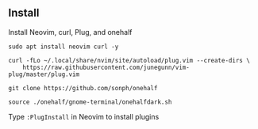 ## Install

Install Neovim, curl, Plug, and onehalf
```
sudo apt install neovim curl -y

curl -fLo ~/.local/share/nvim/site/autoload/plug.vim --create-dirs \
    https://raw.githubusercontent.com/junegunn/vim-plug/master/plug.vim
    
git clone https://github.com/sonph/onehalf

source ./onehalf/gnome-terminal/onehalfdark.sh
```

Type `:PlugInstall` in Neovim to install plugins
